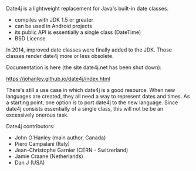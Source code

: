 Date4j is a lightweight replacement for Java's built-in date classes.

* compiles with JDK 1.5 or greater
* can be used in Android projects
* its public API is essentially a single class (DateTime)
* BSD License

In 2014, improved date classes were finally added to the JDK.
Those classes render date4j more or less obsolete. 

Documentation is here (the site date4j.net has been shut down):

https://johanley.github.io/date4j/index.html

There's still a use case in which date4j is a good resource.
When new languages are created, they all need a way to represent dates and times.
As a starting point, one option is to port date4j to the new language.
Since date4j consists essentially of a single class, this will not be
be an excessively onerous task.

Date4j contributors:

* John O'Hanley (main author, Canada)
* Piero Campalani (Italy)
* Jean-Christophe Garnier (CERN - Switzerland)
* Jamie Craane (Netherlands) 
* Dan J (USA)  
